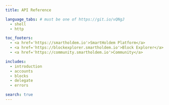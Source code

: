 ```yaml
---
title: API Reference

language_tabs: # must be one of https://git.io/vQNgJ
  - shell
  - http

toc_footers:
  - <a href='https://smartholdem.io'>SmartHoldem Platform</a>
  - <a href='https://blockexplorer.smartholdem.io'>Block Explorer</a>
  - <a href='https://community.smartholdem.io'>Community</a>

includes:
  - introduction
  - accounts
  - blocks
  - delegate
  - errors

search: true
---
```


